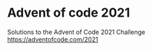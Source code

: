 # Advent of code 2021
Solutions to the Advent of Code 2021 Challenge
https://adventofcode.com/2021

